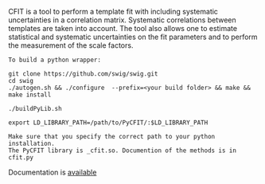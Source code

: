 CFIT is a tool to perform a template fit with including
systematic uncertainties in a correlation matrix. Systematic
correlations between templates are taken into account. The tool also
allows one to estimate statistical and systematic uncertainties
on the fit parameters and to perform the measurement of the scale factors.

```
To build a python wrapper:

git clone https://github.com/swig/swig.git
cd swig
./autogen.sh && ./configure  --prefix=<your build folder> && make && make install

./buildPyLib.sh

export LD_LIBRARY_PATH=/path/to/PyCFIT/:$LD_LIBRARY_PATH

Make sure that you specify the correct path to your python installation.
The PyCFIT library is _cfit.so. Documention of the methods is in cfit.py
```

Documentation is [available](./doc/doc.pdf)

